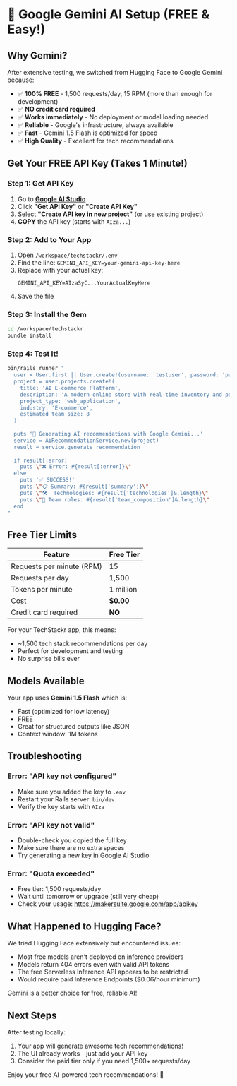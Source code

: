 # 🚀 Google Gemini AI Setup (FREE & Easy!)

## Why Gemini?
After extensive testing, we switched from Hugging Face to Google Gemini because:
- ✅ **100% FREE** - 1,500 requests/day, 15 RPM (more than enough for development)
- ✅ **NO credit card required**
- ✅ **Works immediately** - No deployment or model loading needed
- ✅ **Reliable** - Google's infrastructure, always available
- ✅ **Fast** - Gemini 1.5 Flash is optimized for speed
- ✅ **High Quality** - Excellent for tech recommendations

## Get Your FREE API Key (Takes 1 Minute!)

### Step 1: Get API Key
1. Go to **[Google AI Studio](https://makersuite.google.com/app/apikey)**
2. Click **"Get API Key"** or **"Create API Key"**
3. Select **"Create API key in new project"** (or use existing project)
4. **COPY** the API key (starts with `AIza...`)

### Step 2: Add to Your App
1. Open `/workspace/techstackr/.env`
2. Find the line: `GEMINI_API_KEY=your-gemini-api-key-here`
3. Replace with your actual key:
   ```
   GEMINI_API_KEY=AIzaSyC...YourActualKeyHere
   ```
4. Save the file

### Step 3: Install the Gem
```bash
cd /workspace/techstackr
bundle install
```

### Step 4: Test It!
```bash
bin/rails runner "
  user = User.first || User.create!(username: 'testuser', password: 'password123', password_confirmation: 'password123')
  project = user.projects.create!(
    title: 'AI E-commerce Platform',
    description: 'A modern online store with real-time inventory and personalized recommendations',
    project_type: 'web_application',
    industry: 'E-commerce',
    estimated_team_size: 8
  )
  
  puts '🤖 Generating AI recommendations with Google Gemini...'
  service = AiRecommendationService.new(project)
  result = service.generate_recommendation
  
  if result[:error]
    puts \"❌ Error: #{result[:error]}\"
  else
    puts '✅ SUCCESS!'
    puts \"📋 Summary: #{result['summary']}\"
    puts \"🛠️  Technologies: #{result['technologies']&.length}\"
    puts \"👥 Team roles: #{result['team_composition']&.length}\"
  end
"
```

## Free Tier Limits

| Feature | Free Tier |
|---------|-----------|
| Requests per minute (RPM) | 15 |
| Requests per day | 1,500 |
| Tokens per minute | 1 million |
| Cost | **$0.00** |
| Credit card required | **NO** |

For your TechStackr app, this means:
- ~1,500 tech stack recommendations per day
- Perfect for development and testing
- No surprise bills ever

## Models Available

Your app uses **Gemini 1.5 Flash** which is:
- Fast (optimized for low latency)
- FREE
- Great for structured outputs like JSON
- Context window: 1M tokens

## Troubleshooting

### Error: "API key not configured"
- Make sure you added the key to `.env`
- Restart your Rails server: `bin/dev`
- Verify the key starts with `AIza`

### Error: "API key not valid"
- Double-check you copied the full key
- Make sure there are no extra spaces
- Try generating a new key in Google AI Studio

### Error: "Quota exceeded"
- Free tier: 1,500 requests/day
- Wait until tomorrow or upgrade (still very cheap)
- Check your usage: https://makersuite.google.com/app/apikey

## What Happened to Hugging Face?

We tried Hugging Face extensively but encountered issues:
- Most free models aren't deployed on inference providers
- Models return 404 errors even with valid API tokens
- The free Serverless Inference API appears to be restricted
- Would require paid Inference Endpoints ($0.06/hour minimum)

Gemini is a better choice for free, reliable AI!

## Next Steps

After testing locally:
1. Your app will generate awesome tech recommendations!
2. The UI already works - just add your API key
3. Consider the paid tier only if you need 1,500+ requests/day

Enjoy your free AI-powered tech recommendations! 🎉

